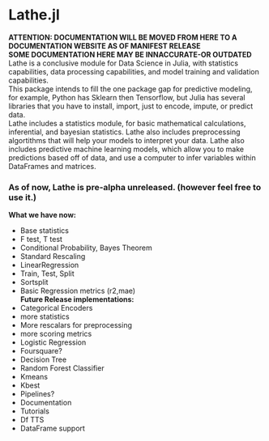 # Lathe.jl
**ATTENTION: DOCUMENTATION WILL BE MOVED FROM HERE TO A DOCUMENTATION WEBSITE AS OF MANIFEST RELEASE** \
**SOME DOCUMENTATION HERE MAY BE INNACCURATE-OR OUTDATED**
Lathe is a conclusive module for Data Science in Julia, with statistics capabilities, data processing capabilities, and model training and validation capabilities. \
This package intends to fill the one package gap for predictive modeling, for example, Python has Sklearn then Tensorflow, but Julia has several libraries that you have to install, import, just to encode, impute, or predict data. \
Lathe includes a statistics module, for basic mathematical calculations, inferential, and bayesian statistics. Lathe also includes preprocessing algortithms that will help your models to interpret your data. Lathe also includes predictive machine learning models, which allow you to make predictions based off of data, and use a computer to infer variables within DataFrames and matrices. 
### As of now, Lathe is pre-alpha unreleased. (however feel free to use it.)
**What we have now:**
- Base statistics
- F test, T test
- Conditional Probability, Bayes Theorem
- Standard Rescaling
- LinearRegression
- Train, Test, Split
- Sortsplit
- Basic Regression metrics (r2,mae) \
**Future Release implementations:** 
- Categorical Encoders
- more statistics
- More rescalars for preprocessing
- more scoring metrics
- Logistic Regression
- Foursquare?
- Decision Tree
- Random Forest Classifier
- Kmeans
- Kbest
- Pipelines?
- Documentation
- Tutorials
- Df TTS
- DataFrame support
